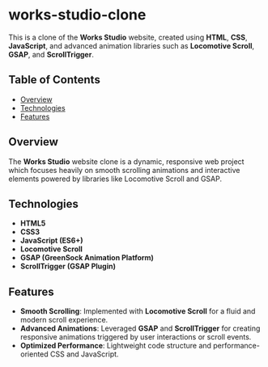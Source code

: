 # works-studio-clone

This is a clone of the **Works Studio** website, created using **HTML**, **CSS**, **JavaScript**, and advanced animation libraries such as **Locomotive Scroll**, **GSAP**, and **ScrollTrigger**.

## Table of Contents

- [Overview](#overview)
- [Technologies](#technologies)
- [Features](#features)


## Overview

The **Works Studio** website clone is a dynamic, responsive web project which focuses heavily on smooth scrolling animations and interactive elements powered by libraries like Locomotive Scroll and GSAP.

## Technologies

- **HTML5**
- **CSS3**
- **JavaScript (ES6+)**
- **Locomotive Scroll**
- **GSAP (GreenSock Animation Platform)**
- **ScrollTrigger (GSAP Plugin)**

## Features

- **Smooth Scrolling**: Implemented with **Locomotive Scroll** for a fluid and modern scroll experience.
- **Advanced Animations**: Leveraged **GSAP** and **ScrollTrigger** for creating responsive animations triggered by user interactions or scroll events.
- **Optimized Performance**: Lightweight code structure and performance-oriented CSS and JavaScript.

